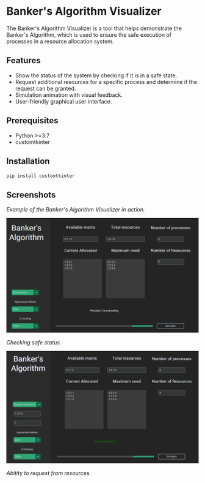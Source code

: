 # Banker's Algorithm Visualizer

The Banker's Algorithm Visualizer is a tool that helps demonstrate the Banker's Algorithm, which is used to ensure the safe execution of processes in a resource allocation system.

## Features

- Show the status of the system by checking if it is in a safe state.
- Request additional resources for a specific process and determine if the request can be granted.
- Simulation animation with visual feedback.
- User-friendly graphical user interface.

## Prerequisites

- Python >=3.7
- customtkinter

## Installation

```shell
pip install customtkinter
```


## Screenshots
_Example of the Banker's Algorithm Visualizer in action._

![Screenshot 1](img/show_status_executing.png)

_Checking safe status._

![Screenshot 2](img/req_res_done.png)

_Abitity to request from resources._
